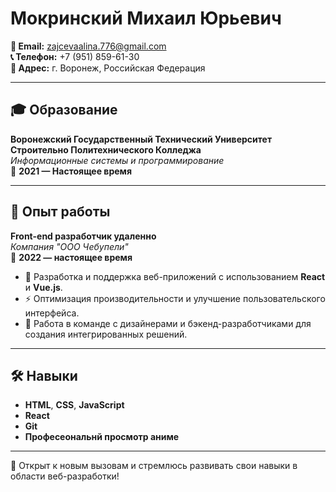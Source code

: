 # Мокринский Михаил Юрьевич

**📧 Email:** [zajcevaalina.776@gmail.com](mailto:zajcevaalina.776@gmail.com)  
**📞 Телефон:** +7 (951) 859-61-30  
**🌆 Адрес:** г. Воронеж, Российская Федерация  

---

## 🎓 Образование  

**Воронежский Государственный Технический Университет Строительно Политехнического Колледжа**  
*Информационные системы и программирование*  
📅 **2021 — Настоящее время**  

---

## 💼 Опыт работы  

**Front-end разработчик удаленно**  
*Компания "ООО Чебупели"*  
📅 **2022 — настоящее время**  

- 🚀 Разработка и поддержка веб-приложений с использованием **React** и **Vue.js**.  
- ⚡ Оптимизация производительности и улучшение пользовательского интерфейса.  
- 🤝 Работа в команде с дизайнерами и бэкенд-разработчиками для создания интегрированных решений.  

---

## 🛠 Навыки  

- **HTML**, **CSS**, **JavaScript**  
- **React**
- **Git**
- **Професеональнй просмотр аниме**

---

🌟 Открыт к новым вызовам и стремлюсь развивать свои навыки в области веб-разработки!  
